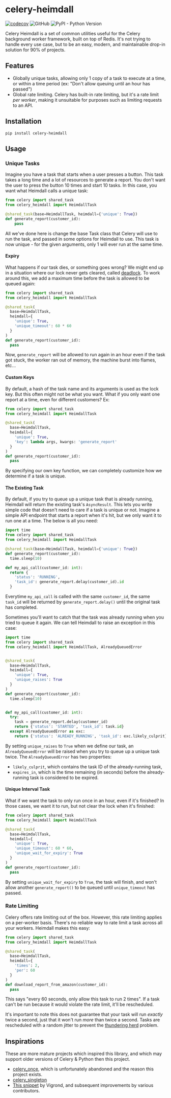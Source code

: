 # celery-heimdall

[![codecov](https://codecov.io/gh/TkTech/celery-heimdall/branch/main/graph/badge.svg?token=1A2CVHQ25Q)](https://codecov.io/gh/TkTech/celery-heimdall)
![GitHub](https://img.shields.io/github/license/tktech/celery-heimdall)
![PyPI - Python Version](https://img.shields.io/pypi/pyversions/celery-heimdall)

Celery Heimdall is a set of common utilities useful for the Celery background
worker framework, built on top of Redis. It's not trying to handle every use
case, but to be an easy, modern, and maintainable drop-in solution for 90% of
projects.

## Features

- Globally unique tasks, allowing only 1 copy of a task to execute at a time, or
  within a time period (ex: "Don't allow queuing until an hour has passed")
- Global rate limiting. Celery has built-in rate limiting, but it's a rate limit
  _per worker_, making it unsuitable for purposes such as limiting requests to
  an API.

## Installation

`pip install celery-heimdall`

## Usage

### Unique Tasks

Imagine you have a task that starts when a user presses a button. This task
takes a long time and a lot of resources to generate a report. You don't want
the user to press the button 10 times and start 10 tasks. In this case, you
want what Heimdall calls a unique task:

```python
from celery import shared_task
from celery_heimdall import HeimdallTask

@shared_task(base=HeimdallTask, heimdall={'unique': True})
def generate_report(customer_id):
    pass
```

All we've done here is change the base Task class that Celery will use to run
the task, and passed in some options for Heimdall to use. This task is now
unique - for the given arguments, only 1 will ever run at the same time.

#### Expiry

What happens if our task dies, or something goes wrong? We might end up in a
situation where our lock never gets cleared, called [deadlock][]. To work around
this, we add a maximum time before the task is allowed to be queued again:


```python
from celery import shared_task
from celery_heimdall import HeimdallTask

@shared_task(
  base=HeimdallTask,
  heimdall={
    'unique': True,
    'unique_timeout': 60 * 60
  }
)
def generate_report(customer_id):
  pass
```

Now, `generate_report` will be allowed to run again in an hour even if the
task got stuck, the worker ran out of memory, the machine burst into flames,
etc...

#### Custom Keys

By default, a hash of the task name and its arguments is used as the lock key.
But this often might not be what you want. What if you only want one report at
a time, even for different customers? Ex:

```python
from celery import shared_task
from celery_heimdall import HeimdallTask

@shared_task(
  base=HeimdallTask,
  heimdall={
    'unique': True,
    'key': lambda args, kwargs: 'generate_report'
  }
)
def generate_report(customer_id):
  pass
```
By specifying our own key function, we can completely customize how we determine
if a task is unique.

#### The Existing Task

By default, if you try to queue up a unique task that is already running,
Heimdall will return the existing task's `AsyncResult`. This lets you write
simple code that doesn't need to care if a task is unique or not. Imagine a
simple API endpoint that starts a report when it's hit, but we only want it
to run one at a time. The below is all you need:

```python
import time
from celery import shared_task
from celery_heimdall import HeimdallTask

@shared_task(base=HeimdallTask, heimdall={'unique': True})
def generate_report(customer_id):
  time.sleep(10)

def my_api_call(customer_id: int):
  return {
    'status': 'RUNNING',
    'task_id': generate_report.delay(customer_id).id
  }
```

Everytime `my_api_call` is called with the same `customer_id`, the same
`task_id` will be returned by `generate_report.delay()` until the original task
has completed.

Sometimes you'll want to catch that the task was already running when you tried
to queue it again. We can tell Heimdall to raise an exception in this case:

```python
import time
from celery import shared_task
from celery_heimdall import HeimdallTask, AlreadyQueuedError


@shared_task(
  base=HeimdallTask,
  heimdall={
    'unique': True,
    'unique_raises': True
  }
)
def generate_report(customer_id):
  time.sleep(10)


def my_api_call(customer_id: int):
  try:
    task = generate_report.delay(customer_id)
    return {'status': 'STARTED', 'task_id': task.id}
  except AlreadyQueuedError as exc:
    return {'status': 'ALREADY_RUNNING', 'task_id': exc.likely_culprit}
```

By setting `unique_raises` to `True` when we define our task, an
`AlreadyQueuedError` will be raised when you try to queue up a unique task
twice. The `AlreadyQueuedError` has two properties:

- `likely_culprit`, which contains the task ID of the already-running task,
- `expires_in`, which is the time remaining (in seconds) before the 
  already-running task is considered to be expired.

#### Unique Interval Task

What if we want the task to only run once in an hour, even if it's finished?
In those cases, we want it to run, but not clear the lock when it's finished:

```python
from celery import shared_task
from celery_heimdall import HeimdallTask

@shared_task(
  base=HeimdallTask,
  heimdall={
    'unique': True,
    'unique_timeout': 60 * 60,
    'unique_wait_for_expiry': True
  }
)
def generate_report(customer_id):
  pass
```

By setting `unique_wait_for_expiry` to `True`, the task will finish, and won't
allow another `generate_report()` to be queued until `unique_timeout` has
passed.

### Rate Limiting

Celery offers rate limiting out of the box. However, this rate limiting applies
on a per-worker basis. There's no reliable way to rate limit a task across all
your workers. Heimdall makes this easy:

```python
from celery import shared_task
from celery_heimdall import HeimdallTask

@shared_task(
  base=HeimdallTask,
  heimdall={
    'times': 2,
    'per': 60
  }
)
def download_report_from_amazon(customer_id):
  pass
```

This says "every 60 seconds, only allow this task to run 2 times". If a task
can't be run because it would violate the rate limit, it'll be rescheduled.

It's important to note this does not guarantee that your task will run _exactly_
twice a second, just that it won't run _more_ than twice a second. Tasks are
rescheduled with a random jitter to prevent the [thundering herd][] problem.


## Inspirations

These are more mature projects which inspired this library, and which may
support older versions of Celery & Python then this project.

- [celery_once][], which is unfortunately abandoned and the reason this project
  exists.
- [celery_singleton][]
- [This snippet][snip] by Vigrond, and subsequent improvements by various
  contributors.


[celery_once]: https://github.com/cameronmaske/celery-once
[celery_singleton]: https://github.com/steinitzu/celery-singleton
[deadlock]: https://en.wikipedia.org/wiki/Deadlock
[thundering herd]: https://en.wikipedia.org/wiki/Thundering_herd_problem
[snip]: https://gist.github.com/Vigrond/2bbea9be6413415e5479998e79a1b11a
